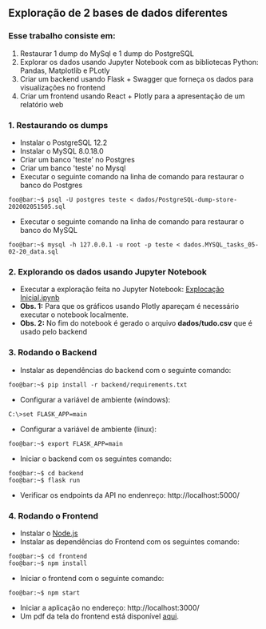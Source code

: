 ## Exploração de 2 bases de dados diferentes
 ### Esse trabalho consiste em:
1. Restaurar 1 dump do MySql e 1 dump do PostgreSQL
2. Explorar os dados usando Jupyter Notebook com as bibliotecas Python: Pandas, Matplotlib e PLotly
3. Criar um backend usando Flask + Swagger que forneça os dados para visualizações no frontend
4. Criar um frontend usando React + Plotly para a apresentação de um relatório web 

### 1. Restaurando os dumps
* Instalar o PostgreSQL 12.2
* Instalar o MySQL 8.0.18.0
* Criar um banco 'teste' no Postgres
* Criar um banco 'teste' no Mysql
* Executar o seguinte comando na linha de comando para restaurar o banco do Postgres
```console
foo@bar:~$ psql -U postgres teste < dados/PostgreSQL-dump-store-202002051505.sql
```
* Executar o seguinte comando na linha de comando para restaurar o banco do MySQL
```console
foo@bar:~$ mysql -h 127.0.0.1 -u root -p teste < dados.MYSQL_tasks_05-02-20_data.sql
```

### 2. Explorando os dados usando Jupyter Notebook
* Executar a exploração feita no Jupyter Notebook: [Explocação Inicial.ipynb](https://github.com/Dienert/relatorio_2_db/blob/master/Explora%C3%A7%C3%A3o%20inicial.ipynb)
* **Obs. 1:** Para que os gráficos usando Plotly apareçam é necessário executar o notebook localmente.
* **Obs. 2:** No fim do notebook é gerado o arquivo **dados/tudo.csv** que é usado pelo backend

### 3. Rodando o Backend
* Instalar as dependências do backend com o seguinte comando:
```console
foo@bar:~$ pip install -r backend/requirements.txt
```
* Configurar a variável de ambiente (windows):
```console
C:\>set FLASK_APP=main
```
* Configurar a variável de ambiente (linux):
```console
foo@bar:~$ export FLASK_APP=main
```
* Iniciar o backend com os seguintes comando:
```console
foo@bar:~$ cd backend
foo@bar:~$ flask run
```
* Verificar os endpoints da API no endenreço: http://localhost:5000/

### 4. Rodando o Frontend
* Instalar o [Node.js](https://nodejs.org/en/)
* Instalar as dependências do Frontend com os seguintes comando:
```console
foo@bar:~$ cd frontend
foo@bar:~$ npm install
```
* Iniciar o frontend com o seguinte comando:
```console
foo@bar:~$ npm start
```
* Iniciar a aplicação no endereço: http://localhost:3000/
* Um pdf da tela do frontend está disponível [aqui](https://github.com/Dienert/relatorio_2_db/blob/master/relatorio.pdf).